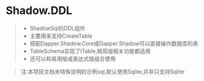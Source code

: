 # Shadow.DDL
>* ShadowSql的DDL组件
>* 主要用来支持CreateTable
>* 搭配Dapper.Shadow.Core或Dapper.Shadow可以直接操作数据库的表
>* TableSchema实现了ITable,精简版相关功能都适用
>* 还可以和易用版或表达式版组合使用

>注:本项目文档未特殊说明的示例sql,默认使用Sqlite,并非只支持Sqlite
